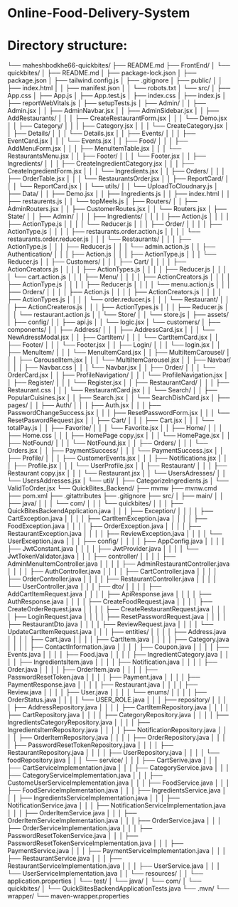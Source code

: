 # Online-Food-Delivery-System
# Directory structure:
└── maheshbodkhe66-quickbites/
    ├── README.md
    ├── FrontEnd/
    │   └── quickbites/
    │       ├── README.md
    │       ├── package-lock.json
    │       ├── package.json
    │       ├── tailwind.config.js
    │       ├── .gitignore
    │       ├── public/
    │       │   ├── index.html
    │       │   ├── manifest.json
    │       │   └── robots.txt
    │       └── src/
    │           ├── App.css
    │           ├── App.js
    │           ├── App.test.js
    │           ├── index.css
    │           ├── index.js
    │           ├── reportWebVitals.js
    │           ├── setupTests.js
    │           ├── Admin/
    │           │   ├── Admin.jsx
    │           │   ├── AdminNavbar.jsx
    │           │   ├── AdminSidebar.jsx
    │           │   ├── AddRestaurants/
    │           │   │   ├── CreateRestaurantForm.jsx
    │           │   │   └── Demo.jsx
    │           │   ├── Category/
    │           │   │   ├── Category.jsx
    │           │   │   └── CreateCategory.jsx
    │           │   ├── Details/
    │           │   │   └── Details.jsx
    │           │   ├── Events/
    │           │   │   ├── EventCard.jsx
    │           │   │   └── Events.jsx
    │           │   ├── Food/
    │           │   │   ├── AddMenuForm.jsx
    │           │   │   ├── MenuItemTable.jsx
    │           │   │   └── RestaurantsMenu.jsx
    │           │   ├── Footer/
    │           │   │   └── Footer.jsx
    │           │   ├── Ingredients/
    │           │   │   ├── CreateIngredientCategory.jsx
    │           │   │   ├── CreateIngredientForm.jsx
    │           │   │   └── Ingredients.jsx
    │           │   ├── Orders/
    │           │   │   ├── OrderTable.jsx
    │           │   │   └── RestaurantsOrder.jsx
    │           │   ├── ReportCard/
    │           │   │   └── ReportCard.jsx
    │           │   └── utils/
    │           │       └── UploadToCloudnary.js
    │           ├── Data/
    │           │   ├── Demo.jsx
    │           │   ├── Ingredients.js
    │           │   ├── index.html
    │           │   ├── restaurents.js
    │           │   └── topMeels.js
    │           ├── Routers/
    │           │   ├── AdminRouters.jsx
    │           │   ├── CustomerRoutes.jsx
    │           │   └── Routers.jsx
    │           ├── State/
    │           │   ├── Admin/
    │           │   │   ├── Ingredients/
    │           │   │   │   ├── Action.js
    │           │   │   │   ├── ActionType.js
    │           │   │   │   └── Reducer.js
    │           │   │   ├── Order/
    │           │   │   │   ├── ActionType.js
    │           │   │   │   ├── restaurants.order.action.js
    │           │   │   │   └── restaurants.order.reducer.js
    │           │   │   └── Restaurants/
    │           │   │       ├── ActionType.js
    │           │   │       ├── Reducer.js
    │           │   │       └── admin.action.js
    │           │   ├── Authentication/
    │           │   │   ├── Action.js
    │           │   │   ├── ActionType.js
    │           │   │   └── Reducer.js
    │           │   ├── Customers/
    │           │   │   ├── Cart/
    │           │   │   │   ├── ActionCreators.js
    │           │   │   │   ├── ActionTypes.js
    │           │   │   │   ├── Reducer.js
    │           │   │   │   └── cart.action.js
    │           │   │   ├── Menu/
    │           │   │   │   ├── ActionCreators.js
    │           │   │   │   ├── ActionType.js
    │           │   │   │   ├── Reducer.js
    │           │   │   │   └── menu.action.js
    │           │   │   ├── Orders/
    │           │   │   │   ├── Action.js
    │           │   │   │   ├── ActionCreators.js
    │           │   │   │   ├── ActionTypes.js
    │           │   │   │   └── order.reducer.js
    │           │   │   └── Restaurant/
    │           │   │       ├── ActionCreateros.js
    │           │   │       ├── ActionTypes.js
    │           │   │       ├── Reducer.js
    │           │   │       └── restaurant.action.js
    │           │   └── Store/
    │           │       └── store.js
    │           ├── assets/
    │           ├── config/
    │           │   ├── api.js
    │           │   └── logic.jsx
    │           └── customers/
    │               ├── components/
    │               │   ├── Address/
    │               │   │   ├── AddressCard.jsx
    │               │   │   └── NewAdressModal.jsx
    │               │   ├── CartItem/
    │               │   │   └── CartItemCard.jsx
    │               │   ├── Footer/
    │               │   │   └── Footer.jsx
    │               │   ├── Login/
    │               │   │   └── login.jsx
    │               │   ├── MenuItem/
    │               │   │   └── MenuItemCard.jsx
    │               │   ├── MultiItemCarousel/
    │               │   │   ├── CarouselItem.jsx
    │               │   │   └── MultiItemCarousel.jsx
    │               │   ├── Navbar/
    │               │   │   ├── Navbar.css
    │               │   │   └── Navbar.jsx
    │               │   ├── Order/
    │               │   │   └── OrderCard.jsx
    │               │   ├── ProfileNavigation/
    │               │   │   └── ProfileNavigation.jsx
    │               │   ├── Register/
    │               │   │   └── Register.jsx
    │               │   ├── RestaurantCard/
    │               │   │   ├── Restaurant.css
    │               │   │   └── RestaurantCard.jsx
    │               │   └── Search/
    │               │       ├── PopularCuisines.jsx
    │               │       ├── Search.jsx
    │               │       └── SearchDishCard.jsx
    │               ├── pages/
    │               │   ├── Auth/
    │               │   │   ├── Auth.jsx
    │               │   │   ├── PasswordChangeSuccess.jsx
    │               │   │   ├── ResetPasswordForm.jsx
    │               │   │   └── ResetPaswordRequest.jsx
    │               │   ├── Cart/
    │               │   │   ├── Cart.jsx
    │               │   │   └── totalPay.js
    │               │   ├── Favorite/
    │               │   │   └── Favorite.jsx
    │               │   ├── Home/
    │               │   │   ├── Home.css
    │               │   │   ├── HomePage copy.jsx
    │               │   │   └── HomePage.jsx
    │               │   ├── NotFound/
    │               │   │   └── NotFound.jsx
    │               │   ├── Orders/
    │               │   │   └── Orders.jsx
    │               │   ├── PaymentSuccess/
    │               │   │   └── PaymentSuccess.jsx
    │               │   ├── Profile/
    │               │   │   ├── CustomerEvents.jsx
    │               │   │   ├── Notifications.jsx
    │               │   │   ├── Profile.jsx
    │               │   │   └── UserProfile.jsx
    │               │   ├── Restaurant/
    │               │   │   ├── Restaurant copy.jsx
    │               │   │   └── Restaurant.jsx
    │               │   └── UsersAdresses/
    │               │       └── UsersAddresses.jsx
    │               └── util/
    │                   ├── CategorizeIngredients.js
    │                   └── ValidToOrder.jsx
    └── QuickBites_Backend/
        ├── mvnw
        ├── mvnw.cmd
        ├── pom.xml
        ├── .gitattributes
        ├── .gitignore
        ├── src/
        │   ├── main/
        │   │   ├── java/
        │   │   │   └── com/
        │   │   │       └── quickbites/
        │   │   │           ├── QuickBitesBackendApplication.java
        │   │   │           ├── Exception/
        │   │   │           │   ├── CartException.java
        │   │   │           │   ├── CartItemException.java
        │   │   │           │   ├── FoodException.java
        │   │   │           │   ├── OrderException.java
        │   │   │           │   ├── RestaurantException.java
        │   │   │           │   ├── ReviewException.java
        │   │   │           │   └── UserException.java
        │   │   │           ├── config/
        │   │   │           │   ├── AppConfig.java
        │   │   │           │   ├── JwtConstant.java
        │   │   │           │   ├── JwtProvider.java
        │   │   │           │   └── JwtTokenValidator.java
        │   │   │           ├── controller/
        │   │   │           │   ├── AdminMenuItemController.java
        │   │   │           │   ├── AdminRestaurantController.java
        │   │   │           │   ├── AuthController.java
        │   │   │           │   ├── CartController.java
        │   │   │           │   ├── OrderController.java
        │   │   │           │   ├── RestaurantController.java
        │   │   │           │   └── UserController.java
        │   │   │           ├── dto/
        │   │   │           │   ├── AddCartItemRequest.java
        │   │   │           │   ├── ApiResponse.java
        │   │   │           │   ├── AuthResponse.java
        │   │   │           │   ├── CreateFoodRequest.java
        │   │   │           │   ├── CreateOrderRequest.java
        │   │   │           │   ├── CreateRestaurantRequest.java
        │   │   │           │   ├── LoginRequest.java
        │   │   │           │   ├── ResetPasswordRequest.java
        │   │   │           │   ├── RestaurantDto.java
        │   │   │           │   ├── ReviewRequest.java
        │   │   │           │   └── UpdateCartItemRequest.java
        │   │   │           ├── entities/
        │   │   │           │   ├── Address.java
        │   │   │           │   ├── Cart.java
        │   │   │           │   ├── CartItem.java
        │   │   │           │   ├── Category.java
        │   │   │           │   ├── ContactInformation.java
        │   │   │           │   ├── Coupon.java
        │   │   │           │   ├── Events.java
        │   │   │           │   ├── Food.java
        │   │   │           │   ├── IngredientCategory.java
        │   │   │           │   ├── IngredientsItem.java
        │   │   │           │   ├── Notification.java
        │   │   │           │   ├── Order.java
        │   │   │           │   ├── OrderItem.java
        │   │   │           │   ├── PasswordResetToken.java
        │   │   │           │   ├── Payment.java
        │   │   │           │   ├── PaymentResponse.java
        │   │   │           │   ├── Restaurant.java
        │   │   │           │   ├── Review.java
        │   │   │           │   ├── User.java
        │   │   │           │   └── enums/
        │   │   │           │       ├── OrderStatus.java
        │   │   │           │       └── USER_ROLE.java
        │   │   │           ├── repository/
        │   │   │           │   ├── AddressRepository.java
        │   │   │           │   ├── CartItemRepository.java
        │   │   │           │   ├── CartRepository.java
        │   │   │           │   ├── CategoryRepository.java
        │   │   │           │   ├── IngredientsCategoryRepository.java
        │   │   │           │   ├── IngredientsItemRepository.java
        │   │   │           │   ├── NotificationRepository.java
        │   │   │           │   ├── OrderItemRepository.java
        │   │   │           │   ├── OrderRepository.java
        │   │   │           │   ├── PasswordResetTokenRepository.java
        │   │   │           │   ├── RestaurantRepository.java
        │   │   │           │   ├── UserRepository.java
        │   │   │           │   └── foodRepository.java
        │   │   │           └── service/
        │   │   │               ├── CartSerive.java
        │   │   │               ├── CartServiceImplementation.java
        │   │   │               ├── CategoryService.java
        │   │   │               ├── CategoryServiceImplementation.java
        │   │   │               ├── CustomeUserServiceImplementation.java
        │   │   │               ├── FoodService.java
        │   │   │               ├── FoodServiceImplementation.java
        │   │   │               ├── IngredientsService.java
        │   │   │               ├── IngredientsServiceImplementation.java
        │   │   │               ├── NotificationService.java
        │   │   │               ├── NotificationServiceImplementation.java
        │   │   │               ├── OrderItemService.java
        │   │   │               ├── OrderItemServiceImplementation.java
        │   │   │               ├── OrderService.java
        │   │   │               ├── OrderServiceImplementation.java
        │   │   │               ├── PasswordResetTokenService.java
        │   │   │               ├── PasswordResetTokenServiceImplementation.java
        │   │   │               ├── PaymentService.java
        │   │   │               ├── PaymentServiceImplementation.java
        │   │   │               ├── RestaurantService.java
        │   │   │               ├── RestaurantServiceImplementation.java
        │   │   │               ├── UserService.java
        │   │   │               └── UserServiceImplementation.java
        │   │   └── resources/
        │   │       └── application.properties
        │   └── test/
        │       └── java/
        │           └── com/
        │               └── quickbites/
        │                   └── QuickBitesBackendApplicationTests.java
        └── .mvn/
            └── wrapper/
                └── maven-wrapper.properties
